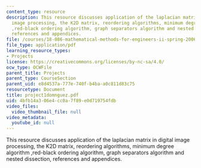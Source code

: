 ```yaml
---
content_type: resource
description: This resource discusses application of the laplacian matrix in digital
  image processing, the K2D matrix, reordering algorithms, minimum degree algorithm
  ,red-black ordering algorithm, graph separators algorithm and nested dissection,
  references and appendices.
file: /courses/18-086-mathematical-methods-for-engineers-ii-spring-2006/4bfb14a306e4cc0a7f89e0d719754fdb_project1domnguez.pdf
file_type: application/pdf
learning_resource_types:
- Projects
license: https://creativecommons.org/licenses/by-nc-sa/4.0/
ocw_type: OCWFile
parent_title: Projects
parent_type: CourseSection
parent_uid: e8d4537a-777e-740f-b4ba-a0c811d83c75
resourcetype: Document
title: project1domnguez.pdf
uid: 4bfb14a3-06e4-cc0a-7f89-e0d719754fdb
video_files:
  video_thumbnail_file: null
video_metadata:
  youtube_id: null
---
```

This resource discusses application of the laplacian matrix in digital image processing, the K2D matrix, reordering algorithms, minimum degree algorithm ,red-black ordering algorithm, graph separators algorithm and nested dissection, references and appendices.